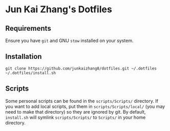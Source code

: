 # Jun Kai Zhang's Dotfiles

## Requirements

Ensure you have `git` and GNU `stow` installed on your system.

## Installation

```
git clone https://github.com/junkaizhang8/dotfiles.git ~/.dotfiles
~/.dotfiles/install.sh
```

## Scripts

Some personal scripts can be found in the `scripts/Scripts/` directory. If you want to add local scripts, put them in `scripts/Scripts/local/` (you may need to make that directory) so they are ignored by git. By default, `install.sh` will symlink `scripts/Scripts/` to `Scripts/` in your home directory.
